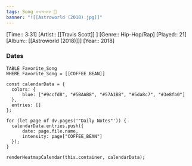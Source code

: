 ```yaml
---
tags: Song ⭐⭐⭐⭐⭐ 💛
banner: "![[Astroworld (2018).jpg]]"
---
```

[Time:: 3:31]
[Artist:: [[Travis Scott]] ]
[Genre:: Hip-Hop/Rap]
[Played:: 21]
[Album:: [[Astroworld (2018)]]]
[Year:: 2018]
### Dates
````dataview
TABLE Favorite_Song
WHERE Favorite_Song = [[COFFEE BEAN]]
````

  ```dataviewjs
const calendarData = { 
	colors: { 
		blue: ["#9ccfd8", "#5BAAB8", "#57A1BB", "#5da8c7", "#3e8fb0"] 
	}, 
	entries: [] 
}; 

for (let page of dv.pages('"Daily Notes"')) { 
	calendarData.entries.push({ 
		date: page.file.name, 
		intensity: page["COFFEE_BEAN"]
	}); 
} 

renderHeatmapCalendar(this.container, calendarData);
```

